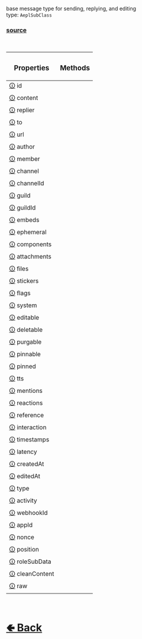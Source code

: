 base message type for sending, replying, and editing<br>
type: `AeplSubClass`<br>

### [source](https://github.com/shysolocup/noscord.js/tree/main/src/Services/TypeService/types/Message)

<br>

| <h3>Properties</h3> | <h3>Methods</h3> |
| - | - |
| [🛈](https://github.com/shysolocup/noscord.js/wiki/Types.Message.id) id |
| [🛈](https://github.com/shysolocup/noscord.js/wiki/Types.Message.content) content |
| [🛈](https://github.com/shysolocup/noscord.js/wiki/Types.Message.replier) replier |
| [🛈](https://github.com/shysolocup/noscord.js/wiki/Types.Message.to) to |
| [🛈](https://github.com/shysolocup/noscord.js/wiki/Types.Message.url) url |
| [🛈](https://github.com/shysolocup/noscord.js/wiki/Types.Message.author) author |
| [🛈](https://github.com/shysolocup/noscord.js/wiki/Types.Message.member) member |
| [🛈](https://github.com/shysolocup/noscord.js/wiki/Types.Message.channel) channel |
| [🛈](https://github.com/shysolocup/noscord.js/wiki/Types.Message.channelId) channelId |
| [🛈](https://github.com/shysolocup/noscord.js/wiki/Types.Message.guild) guild |
| [🛈](https://github.com/shysolocup/noscord.js/wiki/Types.Message.guildId) guildId |
| [🛈](https://github.com/shysolocup/noscord.js/wiki/Types.Message.embeds) embeds |
| [🛈](https://github.com/shysolocup/noscord.js/wiki/Types.Message.ephemeral) ephemeral |
| [🛈](https://github.com/shysolocup/noscord.js/wiki/Types.Message.components) components |
| [🛈](https://github.com/shysolocup/noscord.js/wiki/Types.Message.attachments) attachments |
| [🛈](https://github.com/shysolocup/noscord.js/wiki/Types.Message.files) files |
| [🛈](https://github.com/shysolocup/noscord.js/wiki/Types.Message.stickers) stickers |
| [🛈](https://github.com/shysolocup/noscord.js/wiki/Types.Message.flags) flags |
| [🛈](https://github.com/shysolocup/noscord.js/wiki/Types.Message.system) system |
| [🛈](https://github.com/shysolocup/noscord.js/wiki/Types.Message.edtiable) editable |
| [🛈](https://github.com/shysolocup/noscord.js/wiki/Types.Message.deletable) deletable |
| [🛈](https://github.com/shysolocup/noscord.js/wiki/Types.Message.purgable) purgable |
| [🛈](https://github.com/shysolocup/noscord.js/wiki/Types.Message.pinnable) pinnable |
| [🛈](https://github.com/shysolocup/noscord.js/wiki/Types.Message.pinned) pinned |
| [🛈](https://github.com/shysolocup/noscord.js/wiki/Types.Message.tts) tts |
| [🛈](https://github.com/shysolocup/noscord.js/wiki/Types.Message.mentions) mentions |
| [🛈](https://github.com/shysolocup/noscord.js/wiki/Types.Message.reactions) reactions |
| [🛈](https://github.com/shysolocup/noscord.js/wiki/Types.Message.reference) reference |
| [🛈](https://github.com/shysolocup/noscord.js/wiki/Types.Message.interaction) interaction |
| [🛈](https://github.com/shysolocup/noscord.js/wiki/Types.Message.timestamps) timestamps |
| [🛈](https://github.com/shysolocup/noscord.js/wiki/Types.Message.latency) latency |
| [🛈](https://github.com/shysolocup/noscord.js/wiki/Types.Message.createdAt) createdAt |
| [🛈](https://github.com/shysolocup/noscord.js/wiki/Types.Message.editedAt) editedAt |
| [🛈](https://github.com/shysolocup/noscord.js/wiki/Types.Message.type) type |
| [🛈](https://github.com/shysolocup/noscord.js/wiki/Types.Message.activity) activity |
| [🛈](https://github.com/shysolocup/noscord.js/wiki/Types.Message.webhookId) webhookId |
| [🛈](https://github.com/shysolocup/noscord.js/wiki/Types.Message.appId) appId |
| [🛈](https://github.com/shysolocup/noscord.js/wiki/Types.Message.nonce) nonce |
| [🛈](https://github.com/shysolocup/noscord.js/wiki/Types.Message.position) position |
| [🛈](https://github.com/shysolocup/noscord.js/wiki/Types.Message.roleSubData) roleSubData |
| [🛈](https://github.com/shysolocup/noscord.js/wiki/Types.Message.cleanContent) cleanContent |
| [🛈](https://github.com/shysolocup/noscord.js/wiki/Types.Message.raw) raw |

<br> <h1> [🢀 Back](https://github.com/shysolocup/noscord.js/wiki) </h1>